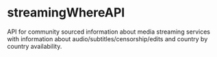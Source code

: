 # streamingWhereAPI
API for community sourced information about media streaming services with information about audio/subtitles/censorship/edits and country by country availability.
